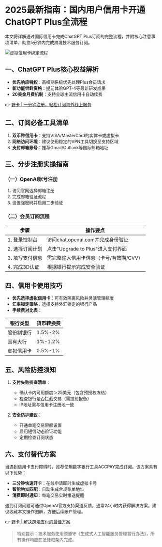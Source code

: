 # 2025最新指南：国内用户信用卡开通ChatGPT Plus全流程

本文将详解通过国际信用卡完成ChatGPT Plus订阅的完整流程，并附核心注意事项清单，助您5分钟内完成跨境技术服务订阅。

![虚拟信用卡绑定流程](https://bbtdd.com/wp-content/uploads/img/0803960716550.webp)

## 一、ChatGPT Plus核心权益解析
- **优先响应特权**：高峰期系统优先处理Plus会员请求
- **新功能尝鲜资格**：提前体验GPT-4等最新研发成果
- **20美金月费机制**：支持全球主流信用卡自动续费

👉 [野卡 | 一分钟注册，轻松订阅海外线上服务](https://bbtdd.com/yeka)

## 二、订阅必备工具清单
1. **双币种信用卡**：支持VISA/MasterCard的实体卡或虚拟卡
2. **网络访问环境**：建议使用稳定的VPN工具切换至支持区域
3. **支付邮箱账号**：推荐Gmail/Outlook等国际邮箱地址

## 三、分步注册实操指南
### （一）OpenAI账号注册
1. 访问官网选择邮箱注册
2. 完成邮箱验证流程
3. 设置强密码并启用二步验证

### （二）会员订阅流程
| 步骤 | 操作要点 |
|------|----------|
| 1. 登录控制台 | 访问chat.openai.com并完成身份验证 |
| 2. 选择订阅计划 | 点击"Upgrade to Plus"进入支付界面 |
| 3. 填写支付信息 | 需完整输入信用卡信息（卡号/有效期/CVV） |
| 4. 完成3D认证 | 根据银行提示完成安全验证 |

## 四、信用卡使用技巧
- **优先选择虚拟信用卡**：可有效隔离风险并灵活管理额度
- **汇率锁定策略**：选择支持外汇锁定的银行产品
- **手续费对比表**：

| 银行类型   | 货币转换费 |
|------------|------------|
| 股份制银行 | 1.5%-2%    |
| 国有大行   | 1%-1.2%    |
| 虚拟信用卡 | 0.5%-1%    |

## 五、风险防控须知
1. **支付失败排查清单**：
   - 确认卡内可用额度＞25美元（包含预授权冻结）
   - 检查银行是否拦截交易（需提前报备）
   - IP地址需与信用卡注册地一致

2. **安全防护建议**：
   - 开通单笔交易限额设置
   - 启用短信动态验证功能
   - 定期检查订阅状态

## 六、支付替代方案
当遇到信用卡支付障碍时，推荐使用数字银行工具ACCPAY完成订阅。该方案具有以下优势：
- **三分钟快速开卡**：在线申请即时生成虚拟卡号
- **智能地址匹配**：自动生成合规账单地址
- **消费即时通知**：每笔交易实时推送提醒

遇到订阅问题可通过OpenAI官方支持渠道反馈，通常24小时内获得解决方案。建议收藏本文操作图解，方便后续账户管理。

👉 [野卡 | 解决跨境支付的最佳方案](https://bbtdd.com/yeka)

> 特别提示：技术服务使用须遵守《生成式人工智能服务管理暂行办法》，所有操作均应在法律框架内完成。